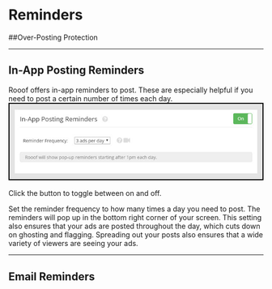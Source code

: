 # Reminders

##Over-Posting Protection


---
## In-App Posting Reminders

Rooof offers in-app reminders to post. These are especially helpful if you need to post a certain number of times each day.
![](v6settings16.jpg)

Click the button to toggle between on and off.

Set the reminder frequency to how many times a day you need to post. The reminders will pop up in the bottom right corner of your screen. This setting also ensures that your ads are posted throughout the day, which cuts down on ghosting and flagging. Spreading out your posts also ensures that a wide variety of viewers are seeing your ads.

---

## Email Reminders